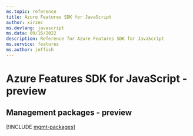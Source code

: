 ```yaml
---
ms.topic: reference
title: Azure Features SDK for JavaScript
author: xirzec
ms.devlang: javascript
ms.data: 09/16/2022
description: Reference for Azure Features SDK for JavaScript
ms.service: features
ms.author: jeffish
---
```

# Azure Features SDK for JavaScript - preview

## Management packages - preview
[!INCLUDE [mgmt-packages](features-mgmt-index.md)]